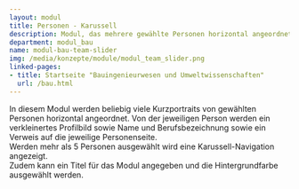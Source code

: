 ```yaml
---
layout: modul
title: Personen - Karussell
description: Modul, das mehrere gewählte Personen horizontal angeordnet anzeigt mit Profilbild, Name und Berufsbezeichnung sowie einem Verweis auf die jeweilige Personenseite. Werden mehr als 5 Personen ausgewählt wird eine Karussell-Navigation angezeigt.
department: modul_bau
name: modul-bau-team-slider
img: /media/konzepte/module/modul_team_slider.png
linked-pages:
- title: Startseite "Bauingenieurwesen und Umweltwissenschaften"
  url: /bau.html
---
```


In diesem Modul werden beliebig viele Kurzportraits von gewählten Personen horizontal angeordnet.
Von der jeweiligen Person werden ein verkleinertes Profilbild sowie Name und Berufsbezeichnung sowie ein Verweis auf die jeweilige Personenseite.<br />
Werden mehr als 5 Personen ausgewählt wird eine Karussell-Navigation angezeigt.<br />
Zudem kann ein Titel für das Modul angegeben und die Hintergrundfarbe ausgewählt werden.
